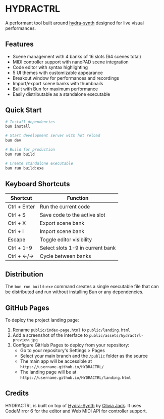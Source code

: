 # HYDRACTRL

A performant tool built around [hydra-synth](https://hydra.ojack.xyz/) designed for live visual performances.

## Features

- Scene management with 4 banks of 16 slots (64 scenes total)
- MIDI controller support with nanoPAD scene integration
- Code editor with syntax highlighting
- 5 UI themes with customizable appearance
- Breakout window for performances and recordings
- Import/export scene banks with thumbnails
- Built with Bun for maximum performance
- Easily distributable as a standalone executable

## Quick Start

```bash
# Install dependencies
bun install

# Start development server with hot reload
bun dev

# Build for production
bun run build

# Create standalone executable
bun run build:exe
```

## Keyboard Shortcuts

| Shortcut | Function |
|----------|----------|
| Ctrl + Enter | Run the current code |
| Ctrl + S | Save code to the active slot |
| Ctrl + X | Export scene bank |
| Ctrl + I | Import scene bank |
| Escape | Toggle editor visibility |
| Ctrl + 1-9 | Select slots 1-9 in current bank |
| Ctrl + ←/→ | Cycle between banks |

## Distribution

The `bun run build:exe` command creates a single executable file that can be distributed and run without installing Bun or any dependencies.

## GitHub Pages

To deploy the project landing page:

1. Rename `public/index-page.html` to `public/landing.html`
2. Add a screenshot of the interface to `public/assets/hydractrl-preview.jpg`
3. Configure GitHub Pages to deploy from your repository:
   - Go to your repository's Settings > Pages
   - Select your main branch and the `/public` folder as the source
   - The main app will be accessible at `https://username.github.io/HYDRACTRL/`
   - The landing page will be at `https://username.github.io/HYDRACTRL/landing.html`

## Credits

HYDRACTRL is built on top of [Hydra-Synth](https://hydra.ojack.xyz/) by [Olivia Jack](https://ojack.xyz/). It uses CodeMirror 6 for the editor and Web MIDI API for controller support.